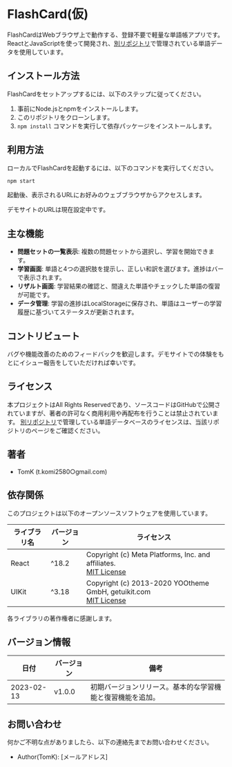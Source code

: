 # FlashCard(仮)

FlashCardはWebブラウザ上で動作する、登録不要で軽量な単語帳アプリです。ReactとJavaScriptを使って開発され、[別リポジトリ](https://github.com/TKomi/FlashCard-Data)で管理されている単語データを使用しています。

## インストール方法

FlashCardをセットアップするには、以下のステップに従ってください。

1. 事前にNode.jsとnpmをインストールします。
2. このリポジトリをクローンします。
3. `npm install` コマンドを実行して依存パッケージをインストールします。

## 利用方法

ローカルでFlashCardを起動するには、以下のコマンドを実行してください。

```bash
npm start
```

起動後、表示されるURLにお好みのウェブブラウザからアクセスします。

デモサイトのURLは現在設定中です。

## 主な機能

- **問題セットの一覧表示**: 複数の問題セットから選択し、学習を開始できます。
- **学習画面**: 単語と4つの選択肢を提示し、正しい和訳を選びます。進捗はバーで表示されます。
- **リザルト画面**: 学習結果の確認と、間違えた単語やチェックした単語の復習が可能です。
- **データ管理**: 学習の進捗はLocalStorageに保存され、単語はユーザーの学習履歴に基づいてステータスが更新されます。

## コントリビュート

バグや機能改善のためのフィードバックを歓迎します。デモサイトでの体験をもとにイシュー報告をしていただければ幸いです。

## ライセンス

本プロジェクトはAll Rights Reservedであり、ソースコードはGitHubで公開されていますが、著者の許可なく商用利用や再配布を行うことは禁止されています。
[別リポジトリ](https://github.com/TKomi/FlashCard-Data)で管理している単語データベースのライセンスは、当該リポジトリのページをご確認ください。

## 著者

- TomK (t.komi2580○gmail.com)

## 依存関係

このプロジェクトは以下のオープンソースソフトウェアを使用しています。

| ライブラリ名 | バージョン | ライセンス                                             |
|--------------|------------|--------------------------------------------------------|
| React        | ^18.2      | Copyright (c) Meta Platforms, Inc. and affiliates. <br> [MIT License](https://opensource.org/license/mit/)      |
| UIKit        | ^3.18      | Copyright (c) 2013-2020 YOOtheme GmbH, getuikit.com <br> [MIT License](https://opensource.org/license/mit/)      |

各ライブラリの著作権者に感謝します。

## バージョン情報

| 日付       | バージョン | 備考                                                         |
|------------|------------|--------------------------------------------------------------|
| 2023-02-13 | v1.0.0     | 初期バージョンリリース。基本的な学習機能と復習機能を追加。 |

## お問い合わせ

何かご不明な点がありましたら、以下の連絡先までお問い合わせください。

- Author(TomK): [メールアドレス]

